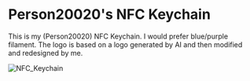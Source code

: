 # Person20020's NFC Keychain

This is my (Person20020) NFC Keychain. I would prefer blue/purple filament. The logo is based on a logo generated by AI and then modified and redesigned by me.
  
![NFC_Keychain](https://github.com/user-attachments/assets/167d03ec-c16e-4ecf-abfb-a2ee08ca50c8)
